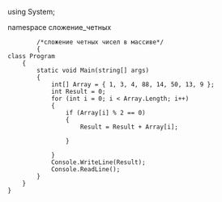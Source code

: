 using System;

namespace сложение_четных

            /*сложение четных чисел в массиве*/
            {
    class Program
        {
            static void Main(string[] args)
            {
                int[] Array = { 1, 3, 4, 88, 14, 50, 13, 9 };
                int Result = 0;
                for (int i = 0; i < Array.Length; i++)
                {
                    if (Array[i] % 2 == 0)
                    {
                        Result = Result + Array[i];

                    }

                }
                Console.WriteLine(Result);
                Console.ReadLine();
            }
        }
    }
